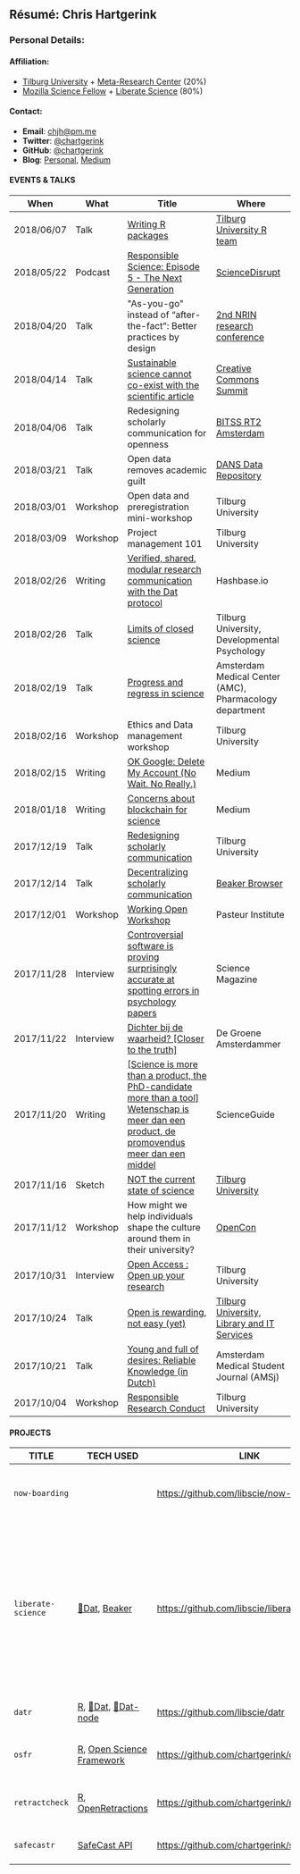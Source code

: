 ## Résumé: Chris Hartgerink 	

### Personal Details:

#### Affiliation:
* [Tilburg University](https://tilburguniversity.edu) + [Meta-Research Center](https://metaresearch.nl/) (20%)
* [Mozilla Science Fellow](https://science.mozilla.org/) + [Liberate Science](http://libscie.org) (80%)

#### Contact:
* **Email**: [chjh@pm.me](mailto:chjh@pm.me)
* **Twitter**: [@chartgerink](https://twitter.com/chartgerink)
* **GitHub**: [@chartgerink](https://github.com/chartgerink)
* **Blog**: [Personal](http://onsnetwork.org/chartgerink/), [Medium](https://medium.com/@chartgerink)

#### EVENTS & TALKS

| When | What | Title | Where |
| ---------------- | ------------- | -------------------------- | --------------------------- | 
| 2018/06/07 | Talk | [Writing R packages](http://tilburgrteam.netlify.com/files/christ_hartgerink_r_packages.pdf ) | [Tilburg University R team](http://tilburgrteam.netlify.com/) | 
| 2018/05/22 | Podcast | [Responsible Science: Episode 5 - The Next Generation](https://sciencedisrupt.com/podcast/responsible-science-episode-5) | [ScienceDisrupt](https://sciencedisrupt.com/) | 
| 2018/04/20 | Talk | "As-you-go" instead of “after-the-fact”: Better practices by design | [2nd NRIN research conference](http://web.archive.org/web/20180328154356/https://www.nrin.nl/agenda/nrin-research-conference-2018/) |
| 2018/04/14 | Talk | [Sustainable science cannot co-exist with the scientific article](https://docs.google.com/presentation/d/1g7SS6KpB8g3P8y9uqqiT-FHzxPgT8nEa5rOWT2fWzwM/) | [Creative Commons Summit](http://web.archive.org/web/20180416132555/https://ccglobalsummit2018.sched.com/event/E6vu/sustainable-science-cannot-co-exist-with-the-scientific-article) |
| 2018/04/06 | Talk | Redesigning scholarly communication for openness | [BITSS RT2 Amsterdam](http://web.archive.org/web/20180416132633/https://www.bitss.org/wp-content/uploads/2018/02/RT2-Netherlands_Agenda.pdf) |
| 2018/03/21 | Talk | Open data removes academic guilt | [DANS Data Repository](http://web.archive.org/web/20180328201145/https://dans.knaw.nl/nl/actueel/agenda/open-day) |
| 2018/03/01 | Workshop | Open data and preregistration mini-workshop | Tilburg University |
| 2018/03/09 | Workshop | Project management 101 | Tilburg University |
| 2018/02/26 | Writing | [Verified, shared, modular research communication with the Dat protocol](https://web.archive.org/web/20180316145316/https://dat-com-chris.hashbase.io/) | Hashbase.io | The Web |
| 2018/02/26  | Talk  | [Limits of closed science](https://drive.google.com/open?id=1NxynFGPDWKS0eaI1y2orCdAxQhEDBq5mVOta4Vmm1ug) | Tilburg University, Developmental Psychology |
| 2018/02/19  | Talk  | [Progress and regress in science](https://drive.google.com/open?id=1lqS3tD9LXVXn_IDSMKWDQNHPxhGj_a-oWHYk2E0m1FY) | Amsterdam Medical Center (AMC), Pharmacology department |
| 2018/02/16 | Workshop | Ethics and Data management workshop | Tilburg University |
| 2018/02/15 | Writing | [OK Google: Delete My Account (No Wait. No Really.)](https://medium.com/read-write-participate/ok-google-delete-my-account-no-wait-no-really-a0f8bbd26265) | Medium |
| 2018/01/18 | Writing | [Concerns about blockchain for science](https://medium.com/read-write-participate/concerns-about-blockchain-for-science-1540c4ac9bdb) | Medium |
| 2017/12/19 | Talk  |  [Redesigning scholarly communication](https://bit.ly/p2p-tiu) | Tilburg University | 
| 2017/12/14  | Talk  | [Decentralizing scholarly communication](https://bit.ly/p2p-austin) | [Beaker Browser](http://web.archive.org/web/20171205094900/https://www.eventbrite.com/e/exploring-the-peer-to-peer-web-tickets-40036048900) |
| 2017/12/01   | Workshop      | [Working Open Workshop](http://web.archive.org/web/20171205094918/https://mozillascience.github.io/WOW-Pasteur/) | Pasteur Institute |
| 2017/11/28  | Interview     | [Controversial software is proving surprisingly accurate at spotting errors in psychology papers](http://web.archive.org/web/20171205095010/http://www.sciencemag.org/news/2017/11/controversial-software-proving-surprisingly-accurate-spotting-errors-psychology-papers) | Science Magazine |
| 2017/11/22 | Interview | [Dichter bij de waarheid? [Closer to the truth]](http://web.archive.org/web/20171205095016/https://www.groene.nl/artikel/dichter-bij-de-waarheid) | De Groene Amsterdammer |
| 2017/11/20 | Writing | [[Science is more than a product, the PhD-candidate more than a tool] Wetenschap is meer dan een product, de promovendus meer dan een middel](https://beta.scienceguide.nl/2017/11/wetenschap-is-meer-dan-product-promovendus-meer-dan-middel/) | ScienceGuide |
| 2017/11/16  | Sketch | [NOT the current state of science](https://vimeo.com/243369476) | [Tilburg University](http://web.archive.org/web/20180416133219/https://www.tilburguniversity.edu/campus/academic-forum/regular-events/night-university/program/event-nu-science-slam/) |
| 2017/11/12  | Workshop | How might we help individuals shape the culture around them in their university? | [OpenCon](http://web.archive.org/web/20180416133031/https://opencon2017.sched.com/event/Cq8b/how-might-we-help-individuals-shape-the-culture-around-them-in-a-university-part-1-culture-change-workshop-europe-2) |
| 2017/10/31  | Interview | [Open Access : Open up your research](https://www.youtube.com/watch?v=aba95C7fkug) | Tilburg University |
| 2017/10/24  | Talk  | [Open is rewarding, not easy (yet)](https://github.com/chartgerink/talks/blob/master/2017_2018/20171024oa-week/presentation.pdf) | [Tilburg University, Library and IT Services](https://twitter.com/hylkeannema/status/922761846855208960) | 
| 2017/10/21 | Talk | [Young and full of desires: Reliable Knowledge (in Dutch)](http://web.archive.org/web/20171106132552/http://amsj.nl/convention/) | Amsterdam Medical Student Journal (AMSj)
| 2017/10/04 | Workshop | [Responsible Research Conduct](https://github.com/chartgerink/talks/blob/master/2017_2018/20171004rema-ethics/rema%20ethics.pptx) | Tilburg University |

#### PROJECTS
TITLE | TECH USED | LINK | DESCRIPTION | VERSION
----- | --------- | ---- | ------------ | -------
`now-boarding` |    | https://github.com/libscie/now-boarding | A modern onboarding module for researchers about new topics in research. | `v-.-.-`
`liberate-science` | [💾Dat](https://github.com/datproject/dat-node), [Beaker](https://github.com/beakerbrowser/webdb) | https://github.com/libscie/liberate-science | Building a decentralized scholarly communication infrastructure that does away with journals, publication bias, access issues and much more (small goals). This repository builds the API needed to do so (Electron app forthcoming) | `v-.-.-`
`datr` | [R](https://cran.r-project.org/), [💾Dat](https://github.com/datproject/dat), [💾Dat-node](https://github.com/datproject/dat-node) | https://github.com/libscie/datr | An R package to interface with the p2p Dat network | `v0.1.0`
`osfr` | [R](https://cran.r-project.org/), [Open Science Framework](https://osf.io) | https://github.com/chartgerink/osfr | An R package to interface with the Open Science Framework | `v-.-.-`
`retractcheck` | [R](https://cran.r-project.org/), [OpenRetractions](http://openretractions.com) | https://github.com/chartgerink/retractcheck | Check your manuscript for retracted/corrected DOIs | `v-.-.-`
`safecastr` | [SafeCast API](https://api.safecast.org/) | https://github.com/chartgerink/safecastr | An R package to retrieve Safecast data | `v-.-.-`
